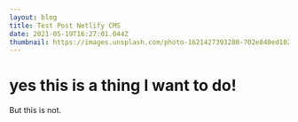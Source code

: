 ```yaml
---
layout: blog
title: Test Post Netlify CMS
date: 2021-05-19T16:27:01.044Z
thumbnail: https://images.unsplash.com/photo-1621427393280-702e840ed102?ixid=MnwxMjA3fDB8MHxwaG90by1wYWdlfHx8fGVufDB8fHx8&ixlib=rb-1.2.1&auto=format&fit=crop&w=1050&q=80
---
```

# yes this is a thing I want to do!

But this is not.
